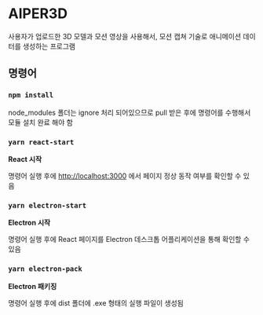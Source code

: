 # AIPER3D

사용자가 업로드한 3D 모델과 모션 영상을 사용해서, 모션 캡쳐 기술로 애니메이션 데이터를 생성하는 프로그램

## 명령어

### `npm install`

node_modules 폴더는 ignore 처리 되어있으므로 pull 받은 후에 명령어를 수행해서 모듈 설치 완료 해야 함

### `yarn react-start`

**React 시작**

명령어 실행 후에 [http://localhost:3000](http://localhost:3000) 에서 페이지 정상 동작 여부를 확인할 수 있음

### `yarn electron-start`

**Electron 시작**

명령어 실행 후에 React 페이지를 Electron 데스크톱 어플리케이션을 통해 확인할 수 있음

### `yarn electron-pack`

**Electron 패키징**

명령어 실행 후에 dist 폴더에 .exe 형태의 실행 파일이 생성됨
